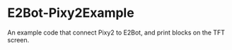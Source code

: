 # E2Bot-Pixy2Example
An example code that connect Pixy2 to E2Bot, and print blocks on the TFT screen.
